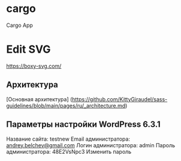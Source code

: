 # cargo

Cargo App

# Edit SVG

https://boxy-svg.com/

## Архитектура

[Основная архитектура] (https://github.com/KittyGiraudel/sass-guidelines/blob/main/pages/ru/_architecture.md)

## Параметры настройки WordPress 6.3.1
Название сайта:
testnew
Email администратора:
andrey.belchev@gmail.com
Логин администратора:
admin
Пароль администратора:
48E2VsNpc3
Изменить пароль
